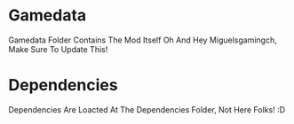# Gamedata
Gamedata Folder Contains The Mod Itself
Oh And Hey Miguelsgamingch, Make Sure To Update This!

# Dependencies
Dependencies Are Loacted At The Dependencies Folder, Not Here Folks! :D
